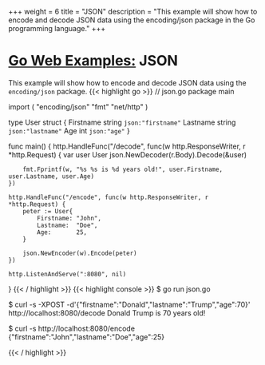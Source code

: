 +++
weight = 6
title = "JSON"
description = "This example will show how to encode and decode JSON data using the encoding/json package in the Go programming language."
+++

# [Go Web Examples:](/) JSON

This example will show how to encode and decode JSON data using the `encoding/json` package.
{{< highlight go >}}
// json.go
package main

import (
	"encoding/json"
	"fmt"
	"net/http"
)

type User struct {
	Firstname string `json:"firstname"`
	Lastname  string `json:"lastname"`
	Age       int    `json:"age"`
}

func main() {
	http.HandleFunc("/decode", func(w http.ResponseWriter, r *http.Request) {
		var user User
		json.NewDecoder(r.Body).Decode(&user)

		fmt.Fprintf(w, "%s %s is %d years old!", user.Firstname, user.Lastname, user.Age)
	})

	http.HandleFunc("/encode", func(w http.ResponseWriter, r *http.Request) {
		peter := User{
			Firstname: "John",
			Lastname:  "Doe",
			Age:       25,
		}

		json.NewEncoder(w).Encode(peter)
	})

	http.ListenAndServe(":8080", nil)
}
{{< / highlight >}}
{{< highlight console >}}
$ go run json.go

$ curl -s -XPOST -d'{"firstname":"Donald","lastname":"Trump","age":70}' http://localhost:8080/decode
Donald Trump is 70 years old!

$ curl -s http://localhost:8080/encode
{"firstname":"John","lastname":"Doe","age":25}

{{< / highlight >}}
